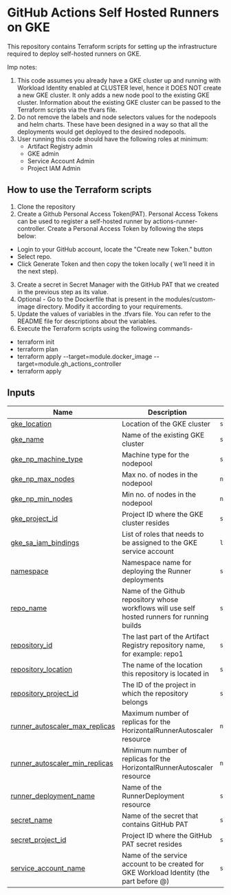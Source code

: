 # GitHub Actions Self Hosted Runners on GKE
This repository contains Terraform scripts for setting up the infrastructure required to deploy self-hosted runners on GKE.

Imp notes: 
1. This code assumes you already have a GKE cluster up and running with Workload Identity enabled at CLUSTER level, hence it DOES NOT create a new GKE cluster. It only adds a new node pool to the existing GKE cluster. Information about the existing GKE cluster can be passed to the Terraform scripts via the tfvars file.
2. Do not remove the labels and node selectors values for the nodepools and helm charts. These have been designed in a way so that all the deployments would get deployed to the desired nodepools.
3. User running this code should have the following roles at minimum:
   - Artifact Registry admin
   - GKE admin
   - Service Account Admin
   - Project IAM Admin

## How to use the Terraform scripts

1. Clone the repository
2. Create a Github Personal Access Token(PAT). Personal Access Tokens can be used to register a self-hosted runner by actions-runner-controller. Create a Personal Access Token by following the steps below:
  - Login to your GitHub account, locate the  "Create new Token." button
  - Select repo.
  - Click Generate Token and then copy the token locally ( we’ll need it in the next step).
3. Create a secret in Secret Manager with the GitHub PAT that we created in the previous step as its value.
4. Optional - Go to the Dockerfile that is present in the modules/custom-image directory. Modify it according to your requirements.
5. Update the values of variables in the .tfvars file. You can refer to the README file for descriptions about the variables.
6. Execute the Terraform scripts using the following commands-
  - terraform init
  - terraform plan
  - terraform apply --target=module.docker_image --target=module.gh_actions_controller
  - terraform apply

## Inputs

| Name | Description | Type | Default | Required |
|------|-------------|------|---------|:--------:|
| <a name="input_gke_location"></a> [gke\_location](#input\_gke\_location) | Location of the GKE cluster | `string` | n/a | yes |
| <a name="input_gke_name"></a> [gke\_name](#input\_gke\_name) | Name of the existing GKE cluster | `string` | n/a | yes |
| <a name="input_gke_np_machine_type"></a> [gke\_np\_machine\_type](#input\_gke\_np\_machine\_type) | Machine type for the nodepool | `string` | n/a | yes |
| <a name="input_gke_np_max_nodes"></a> [gke\_np\_max\_nodes](#input\_gke\_np\_max\_nodes) | Max no. of nodes in the nodepool | `number` | `5` | no |
| <a name="input_gke_np_min_nodes"></a> [gke\_np\_min\_nodes](#input\_gke\_np\_min\_nodes) | Min no. of nodes in the nodepool | `number` | `1` | no |
| <a name="input_gke_project_id"></a> [gke\_project\_id](#input\_gke\_project\_id) | Project ID where the GKE cluster resides | `string` | n/a | yes |
| <a name="input_gke_sa_iam_bindings"></a> [gke\_sa\_iam\_bindings](#input\_gke\_sa\_iam\_bindings) | List of roles that needs to be assigned to the GKE service account | `list(string)` | n/a | yes |
| <a name="input_namespace"></a> [namespace](#input\_namespace) | Namespace name for deploying the Runner deployments | `string` | `"github-runner"` | no |
| <a name="input_repo_name"></a> [repo\_name](#input\_repo\_name) | Name of the Github repository whose workflows will use self hosted runners for running builds | `string` | n/a | yes |
| <a name="input_repository_id"></a> [repository\_id](#input\_repository\_id) | The last part of the Artifact Registry repository name, for example: repo1 | `string` | n/a | yes |
| <a name="input_repository_location"></a> [repository\_location](#input\_repository\_location) | The name of the location this repository is located in | `string` | n/a | yes |
| <a name="input_repository_project_id"></a> [repository\_project\_id](#input\_repository\_project\_id) | The ID of the project in which the repository belongs | `string` | n/a | yes |
| <a name="input_runner_autoscaler_max_replicas"></a> [runner\_autoscaler\_max\_replicas](#input\_runner\_autoscaler\_max\_replicas) | Maximum number of replicas for the HorizontalRunnerAutoscaler resource | `number` | `5` | no |
| <a name="input_runner_autoscaler_min_replicas"></a> [runner\_autoscaler\_min\_replicas](#input\_runner\_autoscaler\_min\_replicas) | Minimum number of replicas for the HorizontalRunnerAutoscaler resource | `number` | `1` | no |
| <a name="input_runner_deployment_name"></a> [runner\_deployment\_name](#input\_runner\_deployment\_name) | Name of the RunnerDeployment resource | `string` | `"gh-runner-deployment"` | no |
| <a name="input_secret_name"></a> [secret\_name](#input\_secret\_name) | Name of the secret that contains GitHub PAT | `string` | n/a | yes |
| <a name="input_secret_project_id"></a> [secret\_project\_id](#input\_secret\_project\_id) | Project ID where the GitHub PAT secret resides | `string` | n/a | yes |
| <a name="input_service_account_name"></a> [service\_account\_name](#input\_service\_account\_name) | Name of the service account to be created for GKE Workload Identity (the part before @) | `string` | `"gh-arc-sa"` | no |

